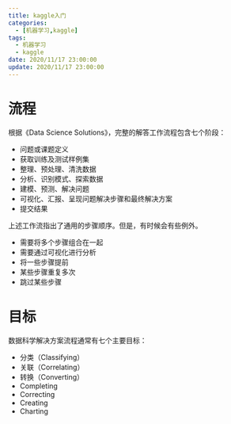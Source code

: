 ```yaml
---
title: kaggle入门
categories: 
  - [机器学习,kaggle]
tags:
  - 机器学习
  - kaggle
date: 2020/11/17 23:00:00
update: 2020/11/17 23:00:00
---
```


# 流程

根据《Data Science Solutions》，完整的解答工作流程包含七个阶段：

- 问题或课题定义
- 获取训练及测试样例集
- 整理、预处理、清洗数据
- 分析、识别模式、探索数据
- 建模、预测、解决问题
- 可视化、汇报、呈现问题解决步骤和最终解决方案
- 提交结果

上述工作流指出了通用的步骤顺序。但是，有时候会有些例外。

- 需要将多个步骤组合在一起
- 需要通过可视化进行分析
- 将一些步骤提前
- 某些步骤重复多次
- 跳过某些步骤

# 目标

数据科学解决方案流程通常有七个主要目标：

- 分类（Classifying）
- 关联（Correlating）
- 转换（Converting）
- Completing
- Correcting
- Creating
- Charting